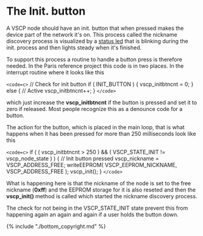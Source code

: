 # The Init. button

A VSCP node should have an init. button that when pressed makes the device part of the network it's on. This process called the nickname discovery process is visualized by a [status led](the_status_led) that is blinking during the init. process and then lights steady when it's finished.

To support this process a routine to handle a button press is therefore needed. In the Paris reference project this code is in two places. In  the interrupt routine where it looks like this

`<code=c>`
// Check for init button
if ( INIT_BUTTON ) {
    vscp_initbtncnt = 0;
} 
else {
    // Active
    vscp_initbtncnt++;
}
`</code>`

which just increase the **vscp_initbtncnt** if the button is pressed and set it to zero if released. Most people recognize this as a denounce code for a button.

The action for the button, which is placed in the main loop, that is what happens when it has been pressed for more than 250 milliseconds look like this

`<code=c>`
if ( ( vscp_initbtncnt > 250 ) &&
          ( VSCP_STATE_INIT != vscp_node_state ) ) {
    // Init button pressed
    vscp_nickname = VSCP_ADDRESS_FREE;
    writeEEPROM( VSCP_EEPROM_NICKNAME, VSCP_ADDRESS_FREE );
    vscp_init();
}
`</code>`

What is happening here is that the nickname of the node is set to the free nickname (**0xff**) and the EEPROM storage for it is also reseted and then the **vscp_init()** method is called which started the nickname discovery process.

The check for not being in the VSCP_STATE_INIT state prevent this from happening again an again and again if a user holds the button down.


{% include "./bottom_copyright.md" %}
